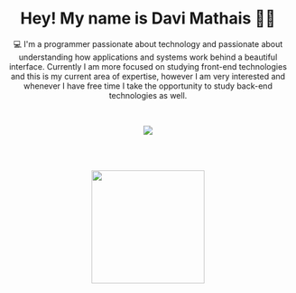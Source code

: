 <h1 align="center">Hey! My name is Davi Mathais 🤙🏻</h1>

<p align="center">
💻 I'm a programmer passionate about technology and passionate about understanding how applications and systems work behind a beautiful interface. Currently I am more focused on studying front-end technologies and this is my current area of ​​expertise, however I am very interested and whenever I have free time I take the opportunity to study back-end technologies as well.
</p>

<br>

<p align="center">
  <a href="https://skillicons.dev">
    <img src="https://skillicons.dev/icons?i=js,ts,react,nextjs,redux,jest,nodejs,express,mongodb,postgres,py,aws,git" />
  </a>
</p>

###

<br clear="both">

###

<div align="center">
  <img height="200" src="https://i.pinimg.com/736x/b6/5e/81/b65e81f1bf36ff7edf189f13ab2991b4.jpg"  />
</div>
